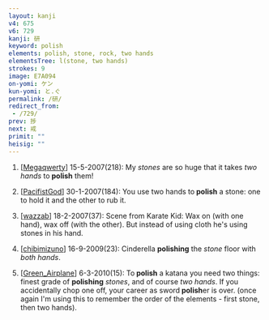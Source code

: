```yaml
---
layout: kanji
v4: 675
v6: 729
kanji: 研
keyword: polish
elements: polish, stone, rock, two hands
elementsTree: l(stone, two hands)
strokes: 9
image: E7A094
on-yomi: ケン
kun-yomi: と.ぐ
permalink: /研/
redirect_from:
 - /729/
prev: 捗
next: 戒
primit: ""
heisig: ""
---
```


1) [<a href="http://kanji.koohii.com/profile/Megaqwerty">Megaqwerty</a>] 15-5-2007(218): My <em>stones</em> are so huge that it takes <em>two hands</em> to<strong> polish</strong> them!

2) [<a href="http://kanji.koohii.com/profile/PacifistGod">PacifistGod</a>] 30-1-2007(184): You use two hands to<strong> polish</strong> a stone: one to hold it and the other to rub it.

3) [<a href="http://kanji.koohii.com/profile/wazzab">wazzab</a>] 18-2-2007(37): Scene from Karate Kid: Wax on (with one hand), wax off (with the other). But instead of using cloth he&#039;s using stones in his hand.

4) [<a href="http://kanji.koohii.com/profile/chibimizuno">chibimizuno</a>] 16-9-2009(23): Cinderella <strong>polishing</strong> the <em>stone</em> floor with <em>both hands</em>.

5) [<a href="http://kanji.koohii.com/profile/Green_Airplane">Green_Airplane</a>] 6-3-2010(15): To<strong> polish</strong> a katana you need two things: finest grade of <strong>polishing</strong> <em>stones</em>, and of course <em>two hands</em>. If you accidentally chop one off, your career as sword<strong> polish</strong>er is over. (once again I&#039;m using this to remember the order of the elements - first stone, then two hands).

